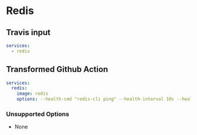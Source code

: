 # Redis

## Travis input

```yaml
services:
  - redis
```

## Transformed Github Action

```yaml
services: 
  redis:
    image: redis
    options: --health-cmd "redis-cli ping" --health-interval 10s --health-timeout 5s --health-retries 5
```

### Unsupported Options

- None
